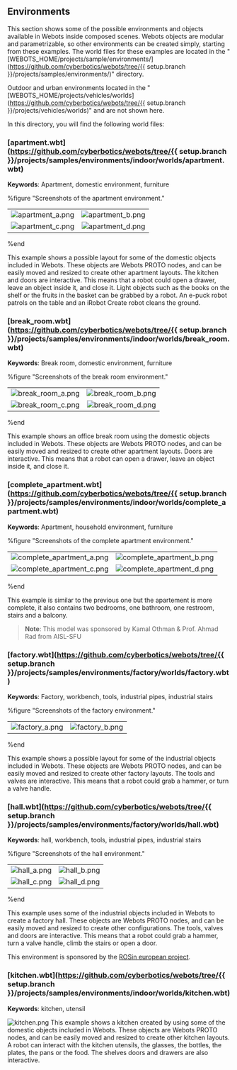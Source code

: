 ## Environments

This section shows some of the possible environments and objects available in Webots inside composed scenes.
Webots objects are modular and parametrizable, so other environments can be created simply, starting from these examples.
The world files for these examples are located in the "[WEBOTS\_HOME/projects/sample/environments/](https://github.com/cyberbotics/webots/tree/{{ setup.branch }}/projects/samples/environments/)" directory.

Outdoor and urban environments located in the "[WEBOTS\_HOME/projects/vehicles/worlds](https://github.com/cyberbotics/webots/tree/{{ setup.branch }}/projects/vehicles/worlds)" and are not shown here.

In this directory, you will find the following world files:

### [apartment.wbt](https://github.com/cyberbotics/webots/tree/{{ setup.branch }}/projects/samples/environments/indoor/worlds/apartment.wbt)

**Keywords**: Apartment, domestic environment, furniture

%figure "Screenshots of the apartment environment."

|     |     |
|:---:|:---:|
| ![apartment_a.png](images/samples/apartment_a.thumbnail.jpg) | ![apartment_b.png](images/samples/apartment_b.thumbnail.jpg) |
| ![apartment_c.png](images/samples/apartment_c.thumbnail.jpg) | ![apartment_d.png](images/samples/apartment_d.thumbnail.jpg) |

%end

This example shows a possible layout for some of the domestic objects included in Webots.
These objects are Webots PROTO nodes, and can be easily moved and resized to create other apartment layouts.
The kitchen and doors are interactive.
This means that a robot could open a drawer, leave an object inside it, and close it.
Light objects such as the books on the shelf or the fruits in the basket can be grabbed by a robot.
An e-puck robot patrols on the table and an iRobot Create robot cleans the ground.

### [break\_room.wbt](https://github.com/cyberbotics/webots/tree/{{ setup.branch }}/projects/samples/environments/indoor/worlds/break_room.wbt)

**Keywords**: Break room, domestic environment, furniture

%figure "Screenshots of the break room environment."

|     |     |
|:---:|:---:|
| ![break_room_a.png](images/samples/break_room_a.thumbnail.jpg) | ![break_room_b.png](images/samples/break_room_b.thumbnail.jpg) |
| ![break_room_c.png](images/samples/break_room_c.thumbnail.jpg) | ![break_room_d.png](images/samples/break_room_d.thumbnail.jpg) |

%end

This example shows an office break room using the domestic objects included in Webots.
These objects are Webots PROTO nodes, and can be easily moved and resized to create other apartment layouts.
Doors are interactive.
This means that a robot can open a drawer, leave an object inside it, and close it.

### [complete\_apartment.wbt](https://github.com/cyberbotics/webots/tree/{{ setup.branch }}/projects/samples/environments/indoor/worlds/complete_apartment.wbt)

**Keywords**: Apartment, household environment, furniture

%figure "Screenshots of the complete apartment environment."

|     |     |
|:---:|:---:|
| ![complete_apartment_a.png](images/samples/complete_apartment_a.thumbnail.jpg) | ![complete_apartment_b.png](images/samples/complete_apartment_b.thumbnail.jpg) |
| ![complete_apartment_c.png](images/samples/complete_apartment_c.thumbnail.jpg) | ![complete_apartment_d.png](images/samples/complete_apartment_d.thumbnail.jpg) |

%end

This example is similar to the previous one but the apartement is more complete, it also contains two bedrooms, one bathroom, one restroom, stairs and a balcony.

> **Note**: This model was sponsored by Kamal Othman & Prof. Ahmad Rad from AISL-SFU

### [factory.wbt](https://github.com/cyberbotics/webots/tree/{{ setup.branch }}/projects/samples/environments/factory/worlds/factory.wbt)

**Keywords**: Factory, workbench, tools, industrial pipes, industrial stairs

%figure "Screenshots of the factory environment."

|     |     |
|:---:|:---:|
| ![factory_a.png](images/samples/factory_a.thumbnail.jpg) | ![factory_b.png](images/samples/factory_b.thumbnail.jpg) |

%end

This example shows a possible layout for some of the industrial objects included in Webots.
These objects are Webots PROTO nodes, and can be easily moved and resized to create other factory layouts.
The tools and valves are interactive.
This means that a robot could grab a hammer, or turn a valve handle.

### [hall.wbt](https://github.com/cyberbotics/webots/tree/{{ setup.branch }}/projects/samples/environments/factory/worlds/hall.wbt)

**Keywords**: hall, workbench, tools, industrial pipes, industrial stairs

%figure "Screenshots of the hall environment."

|     |     |
|:---:|:---:|
| ![hall_a.png](images/samples/hall_a.thumbnail.jpg) | ![hall_b.png](images/samples/hall_b.thumbnail.jpg) |
| ![hall_c.png](images/samples/hall_c.thumbnail.jpg) | ![hall_d.png](images/samples/hall_d.thumbnail.jpg) |

%end

This example uses some of the industrial objects included in Webots to create a factory hall.
These objects are Webots PROTO nodes, and can be easily moved and resized to create other configurations.
The tools, valves and doors are interactive.
This means that a robot could grab a hammer, turn a valve handle, climb the stairs or open a door.

This environment is sponsored by the [ROSin european project](http://rosin-project.eu/ftp/cross-platform-ros-simulation-for-mobile-manipulators).

### [kitchen.wbt](https://github.com/cyberbotics/webots/tree/{{ setup.branch }}/projects/samples/environments/indoor/worlds/kitchen.wbt)

**Keywords**: kitchen, utensil

![kitchen.png](images/samples/kitchen.thumbnail.jpg) This example shows a kitchen created by using some of the domestic objects included in Webots.
These objects are Webots PROTO nodes, and can be easily moved and resized to create other kitchen layouts.
A robot can interact with the kitchen utensils, the glasses, the bottles, the plates, the pans or the food.
The shelves doors and drawers are also interactive.
